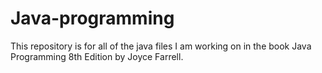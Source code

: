 # Java-programming
This repository is for all of the java files I am working on in the book Java Programming 8th Edition by Joyce Farrell.
